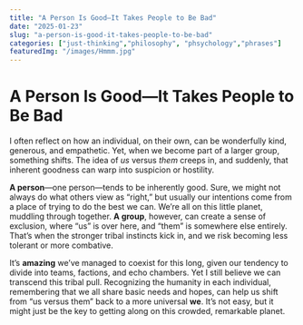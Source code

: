 ```yaml
---
title: "A Person Is Good—It Takes People to Be Bad"
date: "2025-01-23"
slug: "a-person-is-good-it-takes-people-to-be-bad"
categories: ["just-thinking","philosophy", "phsychology","phrases"]
featuredImg: "/images/Hmmm.jpg"
---
```


# A Person Is Good—It Takes People to Be Bad

I often reflect on how an individual, on their own, can be wonderfully kind, generous, and empathetic. Yet, when we become part of a larger group, something shifts. The idea of *us* versus *them* creeps in, and suddenly, that inherent goodness can warp into suspicion or hostility.

**A person**—one person—tends to be inherently good. Sure, we might not always do what others view as “right,” but usually our intentions come from a place of trying to do the best we can. We’re all on this little planet, muddling through together. **A group**, however, can create a sense of exclusion, where “us” is over here, and “them” is somewhere else entirely. That’s when the stronger tribal instincts kick in, and we risk becoming less tolerant or more combative.

It’s **amazing** we’ve managed to coexist for this long, given our tendency to divide into teams, factions, and echo chambers. Yet I still believe we can transcend this tribal pull. Recognizing the humanity in each individual, remembering that we all share basic needs and hopes, can help us shift from “us versus them” back to a more universal **we**. It’s not easy, but it might just be the key to getting along on this crowded, remarkable planet.